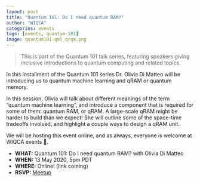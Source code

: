 ```yaml
---
layout: post
title: "Quantum 101: Do I need quantum RAM?"
author: "WIQCA"
categories: events
tags: [events, quantum-101]
image: quantum101-qml_qrqm.png
---
```

> This is part of the Quantum 101 talk series, featuring speakers giving inclusive introductions to quantum computing and related topics.

In this installment of the Quantum 101 series Dr. Olivia Di Matteo will be introducing us to quantum machine learning and qRAM or quantum memory.

In this session, Olivia will talk about different meanings of the term “quantum machine learning”, and introduce a component that is required for some of them: quantum RAM, or qRAM. A large-scale qRAM might be harder to build than we expect! She will outline some of the space-time tradeoffs involved, and highlight a couple ways to design a qRAM unit.


We will be hosting this event online, and as always, everyone is welcome at WIQCA events 💖.

- **WHAT:** Quantum 101: Do I need quantum RAM? with Olivia Di Matteo
- **WHEN:** 13 May 2020, 5pm PDT 
- **WHERE:** Online! (link coming)
- **RSVP:** [Meetup](https://www.meetup.com/wiqca-sea/events/)
